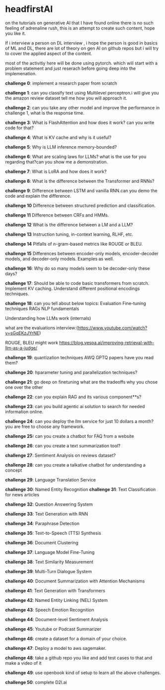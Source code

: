 # headfirstAI
on the tutorials on generative AI that I have found online there is no such feeling of adrenaline rush, this is an attempt to create such content, hope you like it.

If i interview a person on DL interview , i hope the person is good in basics of ML and DL, there are lot of theory on gen AI on github repos but i will try to cover the applied aspect of the content.

most of the activitiy here will be done using pytorch. which will start with a problem statement and just reserach before going deep into the implemenation.

**challenge 0**:
implement a research paper from scratch

**challenge 1**:
can you classify text using Multilevel perceptron.i will give you the amazon review dataset tell me how you will approach it.

**challenge 2**:
can you take any other model and improve the performance in challenge 1, what is the response time.

**challenge 3**:
What is FlashAttention and how does it work?
can you write code for that?

**challenge 4**:
What is KV cache and why is it useful?

**challenge 5**:
Why is LLM inference memory-bounded?

**challenge 6**:
What are scaling laws for LLMs? what is the use for you regarding that?can you show me a demonstration.

**challenge 7**:
What is LoRA and how does it work?

**challenge 8**:
What is the difference between the Transformer and RNNs?

**challenge 9**:
Difference between LSTM and vanilla RNN.can you demo the code and explain the difference.

**challenge 10**
Difference between structured prediction and classification.

**challenge 11**
Difference between CRFs and HMMs.

**challenge 12**
What is the difference between a LM and a LLM?

**challenge 13**
Instruction tuning, in-context learning, RLHF, etc.

**challenge 14**
Pitfalls of n-gram-based metrics like ROUGE or BLEU.

**challenge 15**
Differences between encoder-only models, encoder-decoder models, and decoder-only models. Examples as well.

**challenge 16**:
Why do so many models seem to be decoder-only these days?

**challenge 17**:
Should be able to code basic transformers from scratch. Implement KV caching. Understand different positional encodings techniques.

**challenge 18**:
can you tell about below topics:
Evaluation
Fine-tuning techniques
RAGs
NLP fundamentals

Understanding how LLMs work (internals)

what are the evaluations
interview:(https://www.youtube.com/watch?v=sGqEKzJYrNE)

ROUGE, BLEU might work
https://blog.vespa.ai/improving-retrieval-with-llm-as-a-judge/

**challenge 19**:
quantization techniques AWQ GPTQ papers have you read them?

**challenge 20**:
hparameter tuning and parallelization techniques?

**challenge 21**:
go deep on finetuning what are the tradeoffs why you chose one over the other

**challenge 22**:
can you explain RAG and its various component**s?

**challenge 23**:
can you build agentic ai solution to search for needed information online.

**challenge 24**:
can you deploy the llm service for just 10 dollars a month? you are free to choose any framework.

**challenge 25:**
can you create a chatbot for FAQ from a website

**challenge 26**:
can you create a text summarization tool?

**challenge 27**:
 Sentiment Analysis on reviews dataset?

 **challenge 28**:
 can you create a talkative chatbot for understanding a concept

 **challenge 29**:
 Language Translation Service 

 **challenge 30**:
 Named Entity Recognition
 **challenge 31**:
 Text Classification for news articles

 **challenge 32**:
 Question Answering System

 **challenge 33**:
 Text Generation with RNN

 **challenge 34**:
 Paraphrase Detection 

 **challenge 35**:
Text-to-Speech (TTS) Synthesis

**challenge 36**:
Document Clustering

**challenge 37**:
Language Model Fine-Tuning

**challenge 38**:
Text Similarity Measurement

**challenge 39**:
Multi-Turn Dialogue System

**challenge 40**:
Document Summarization with Attention Mechanisms

**challenge 41**:
Text Generation with Transformers

**challenge 42**:
Named Entity Linking (NEL) System

**challenge 43**:
Speech Emotion Recognition

**challenge 44**:
Document-level Sentiment Analysis

**challenge 45**:
Youtube or Podcast Summarizer

**challenge 46**:
create a dataset for a domain of your choice.

**challenge 47**:
Deploy a model to aws sagemaker.

**challenge 48**:
take a github repo you like and add test cases to that and make a video of it

**challenge 49**:
use openbook kind of setup to learn all the above challenges.

**challenge 50**:
complete D2l.ai


